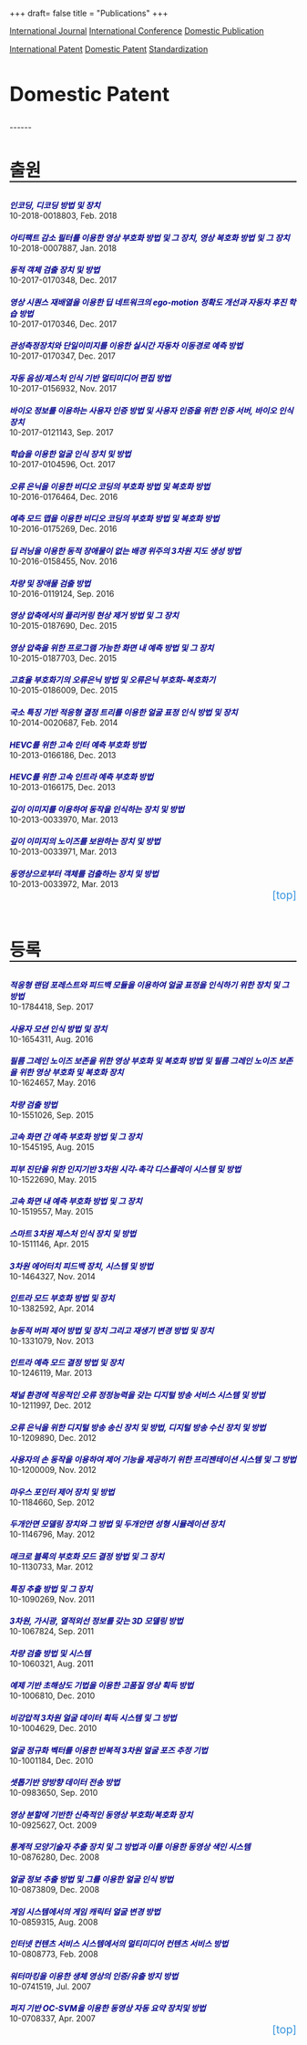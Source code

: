 +++
draft= false
title = "Publications"
+++

<style>
    .paper-title{
        margin-bottom: 0;
        color: darkblue;
        }
    .paper-author{
        font-weight: bold;
        }
    #teleport{
        text-decoration: none;
        color: #3794de;
        display: block;
        text-align: right;
        font-size: 19px;
        }
    #teleport:hover{
        text-decoration: none;
        font-weight: bold;
        color: #3794de;
        display: block;
        text-align: right;
        }
    .button{
        width: 250px;
        }
</style>

<div id="action-buttons" style="margin-bottom: 15px; margin-top: 10px;">
<a class="button outline big" href="/web-demo/publications">International Journal</a>
<a class="button outline big" href="/web-demo/publications-int-conf">International Conference</a>
<a class="button outline big" href="/web-demo/publications-dom">Domestic Publication</a>
</div>

<div id="action-buttons">
<a class="button outline big" href="/web-demo/publications-int-pat">International Patent</a>
<a class="button primary big" href="/web-demo/publications-dom-pat">Domestic Patent</a>
<a class="button outline big" href="/web-demo/publications-std">Standardization</a>
</div>


<h2 style="font-size: 35px;">Domestic Patent</h2>
------
<br/>
<h3 style="border-bottom: 2px solid; font-size: 30px;">출원</h3>

<h5 class="paper-title">인코딩, 디코딩 방법 및 장치</h5>
10-2018-0018803, Feb. 2018

<h5 class="paper-title">아티팩트 감소 필터를 이용한 영상 부호화 방법 및 그 장치, 영상 복호화 방법 및 그 장치</h5>
10-2018-0007887, Jan. 2018

<h5 class="paper-title">동적 객체 검출 장치 및 방법</h5>
10-2017-0170348, Dec. 2017

<h5 class="paper-title">영상 시퀀스 재배열을 이용한 딥 네트워크의 ego-motion 정확도 개선과 자동차 후진 학습 방법</h5>
10-2017-0170346, Dec. 2017

<h5 class="paper-title">관성측정장치와 단일이미지를 이용한 실시간 자동차 이동경로 예측 방법</h5>
10-2017-0170347, Dec. 2017




<h5 class="paper-title">자동 음성/제스처 인식 기반 멀티미디어 편집 방법</h5>
10-2017-0156932, Nov. 2017

<h5 class="paper-title">바이오 정보를 이용하는 사용자 인증 방법 및 사용자 인증을 위한 인증 서버, 바이오 인식 장치</h5>
10-2017-0121143, Sep. 2017

<h5 class="paper-title">학습을 이용한 얼굴 인식 장치 및 방법</h5>
10-2017-0104596, Oct. 2017

<h5 class="paper-title">오류 은닉을 이용한 비디오 코딩의 부호화 방법 및 복호화 방법</h5>
10-2016-0176464, Dec. 2016

<h5 class="paper-title">예측 모드 맵을 이용한 비디오 코딩의 부호화 방법 및 복호화 방법</h5>
10-2016-0175269, Dec. 2016




<h5 class="paper-title">딥 러닝을 이용한 동적 장애물이 없는 배경 위주의 3차원 지도 생성 방법</h5>
10-2016-0158455, Nov. 2016

<h5 class="paper-title">차량 및 장애물 검출 방법</h5>
10-2016-0119124, Sep. 2016

<h5 class="paper-title">영상 압축에서의 플리커링 현상 제거 방법 및 그 장치</h5>
10-2015-0187690, Dec. 2015

<h5 class="paper-title">영상 압축을 위한 프로그램 가능한 화면 내 예측 방법 및 그 장치</h5>
10-2015-0187703, Dec. 2015

<h5 class="paper-title">고효율 부호화기의 오류은닉 방법 및 오류은닉 부호화-복호화기</h5>
10-2015-0186009, Dec. 2015




<h5 class="paper-title">국소 특징 기반 적응형 결정 트리를 이용한 얼굴 표정 인식 방법 및 장치</h5>
10-2014-0020687, Feb. 2014

<h5 class="paper-title">HEVC를 위한 고속 인터 예측 부호화 방법</h5>
10-2013-0166186, Dec. 2013

<h5 class="paper-title">HEVC를 위한 고속 인트라 예측 부호화 방법</h5>
10-2013-0166175, Dec. 2013

<h5 class="paper-title">깊이 이미지를 이용하여 동작을 인식하는 장치 및 방법</h5>
10-2013-0033970, Mar. 2013

<h5 class="paper-title">깊이 이미지의 노이즈를 보완하는 장치 및 방법</h5>
10-2013-0033971, Mar. 2013

<h5 class="paper-title">동영상으로부터 객체를 검출하는 장치 및 방법</h5>
10-2013-0033972, Mar. 2013
<a href="#top-of-page" id="teleport">[top]</a>





<br/>
<h3 style="border-bottom: 2px solid; font-size: 30px;">등록</h3>


<h5 class="paper-title">적응형 랜덤 포레스트와 피드백 모듈을 이용하여 얼굴 표정을 인식하기 위한 장치 및 그 방법</h5>
10-1784418, Sep. 2017

<h5 class="paper-title">사용자 모션 인식 방법 및 장치</h5>
10-1654311, Aug. 2016

<h5 class="paper-title">필름 그레인 노이즈 보존을 위한 영상 부호화 및 복호화 방법 및 필름 그레인 노이즈 보존을 위한 영상 부호화 및 복호화 장치</h5>
10-1624657, May. 2016

<h5 class="paper-title">차량 검출 방법</h5>
10-1551026, Sep. 2015

<h5 class="paper-title">고속 화면 간 예측 부호화 방법 및 그 장치</h5>
10-1545195, Aug. 2015





<h5 class="paper-title">피부 진단을 위한 인지기반 3차원 시각-촉각 디스플레이 시스템 및 방법</h5>
10-1522690, May. 2015

<h5 class="paper-title">고속 화면 내 예측 부호화 방법 및 그 장치</h5>
10-1519557, May. 2015

<h5 class="paper-title">스마트 3차원 제스처 인식 장치 및 방법</h5>
10-1511146, Apr. 2015

<h5 class="paper-title">3차원 에어터치 피드백 장치, 시스템 및 방법</h5>
10-1464327, Nov. 2014

<h5 class="paper-title">인트라 모드 부호화 방법 및 장치</h5>
10-1382592, Apr. 2014




<h5 class="paper-title">능동적 버퍼 제어 방법 및 장치 그리고 재생기 변경 방법 및 장치</h5>
10-1331079, Nov. 2013

<h5 class="paper-title">인트라 예측 모드 결정 방법 및 장치</h5>
10-1246119, Mar. 2013

<h5 class="paper-title">채널 환경에 적응적인 오류 정정능력을 갖는 디지털 방송 서비스 시스템 및 방법</h5>
10-1211997, Dec. 2012


<h5 class="paper-title">오류 은닉을 위한 디지털 방송 송신 장치 및 방법, 디지털 방송 수신 장치 및 방법</h5>
10-1209890, Dec. 2012

<h5 class="paper-title">사용자의 손 동작을 이용하여 제어 기능을 제공하기 위한 프리젠테이션 시스템 및 그 방법</h5>
10-1200009, Nov. 2012

<h5 class="paper-title">마우스 포인터 제어 장치 및 방법</h5>
10-1184660, Sep. 2012




<h5 class="paper-title">두개안면 모델링 장치와 그 방법 및 두개안면 성형 시뮬레이션 장치</h5>
10-1146796, May. 2012

<h5 class="paper-title">매크로 블록의 부호화 모드 결정 방법 및 그 장치</h5>
10-1130733, Mar. 2012

<h5 class="paper-title">특징 추출 방법 및 그 장치</h5>
10-1090269, Nov. 2011

<h5 class="paper-title">3차원, 가시광, 열적외선 정보를 갖는 3D 모델링 방법</h5>
10-1067824, Sep. 2011

<h5 class="paper-title">차량 검출 방법 및 시스템</h5>
10-1060321, Aug. 2011

<h5 class="paper-title">예제 기반 초해상도 기법을 이용한 고품질 영상 획득 방법</h5>
10-1006810, Dec. 2010



<h5 class="paper-title">비강압적 3차원 얼굴 데이터 획득 시스템 및 그 방법</h5>
10-1004629, Dec. 2010

<h5 class="paper-title">얼굴 정규화 벡터를 이용한 반복적 3차원 얼굴 포즈 추정 기법</h5>
10-1001184, Dec. 2010

<h5 class="paper-title">셋톱기반 양방향 데이터 전송 방법</h5>
10-0983650, Sep. 2010

<h5 class="paper-title">영상 분할에 기반한 신축적인 동영상 부호화/복호화 장치</h5>
10-0925627, Oct. 2009

<h5 class="paper-title">통계적 모양기술자 추출 장치 및 그 방법과 이를 이용한 동영상 색인 시스템</h5>
10-0876280, Dec. 2008

<h5 class="paper-title">얼굴 정보 추출 방법 및 그를 이용한 얼굴 인식 방법</h5>
10-0873809, Dec. 2008

<h5 class="paper-title">게임 시스템에서의 게임 캐릭터 얼굴 변경 방법</h5>
10-0859315, Aug. 2008

<h5 class="paper-title">인터넷 컨텐츠 서비스 시스템에서의 멀티미디어 컨텐츠 서비스 방법</h5>
10-0808773, Feb. 2008

<h5 class="paper-title">워터마킹을 이용한 생체 영상의 인증/유출 방지 방법</h5>
10-0741519, Jul. 2007

<h5 class="paper-title">퍼지 기반 OC-SVM을 이용한 동영상 자동 요약 장치및 방법</h5>
10-0708337, Apr. 2007
<a href="#top-of-page" id="teleport">[top]</a>
